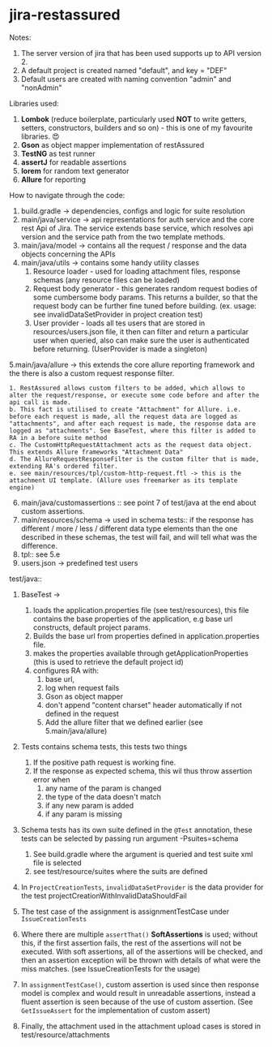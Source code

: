 # jira-restassured

Notes:
1. The server version of jira that has been used supports up to API version 2.
2. A default project is created named "default", and key = "DEF"
3. Default users are created with naming convention "admin" and "nonAdmin"

Libraries used:
1. **Lombok** (reduce boilerplate, particularly used **NOT** to write getters, setters, constructors, builders and so on) - this is one of my favourite libraries. :heart_eyes:
2. **Gson** as object mapper implementation of restAssured
3. **TestNG** as test runner
4. **assertJ** for readable assertions
5. **lorem** for random text generator
6. **Allure** for reporting

How to navigate through the code:
1. build.gradle -> dependencies, configs and logic for suite resolution
2. main/java/service -> api representations for auth service and the core rest Api of Jira. The service extends base service, which resolves api version and the service path from the two template methods.
3. main/java/model -> contains all the request / response and the data objects concerning the APIs
4. main/java/utils -> contains some handy utility classes
    1. Resource loader - used for loading attachment files, response schemas (any resource files can be loaded)
    2. Request body generator - this generates random request bodies of some cumbersome body params. This returns a builder, so that the request body can be further fine tuned before building. (ex. usage: see invalidDataSetProvider in project creation test)
    3. User provider - loads all tes users that are stored in resources/users.json file, it then can filter and return a particular user when queried, also can make sure the user is authenticated before returning. (UserProvider is made a singleton)
    
5.main/java/allure -> this extends the core allure reporting framework and the there is also a custom request response filter. 
    
    1. RestAssured allows custom filters to be added, which allows to alter the request/response, or execute some code before and after the api call is made.
    b. This fact is utilised to create "Attachment" for Allure. i.e. before each request is made, all the request data are logged as "attachments", and after each request is made, the response data are logged as "attachments". See BaseTest, where this filter is added to RA in a before suite method
    c. The CustomHttpRequestAttachment acts as the request data object. This extends Allure frameworks "Attachment Data"
    d. The AllureRequestResponseFilter is the custom filter that is made, extending RA's ordered filter.
    e. see main/resources/tpl/custom-http-request.ftl -> this is the attachment UI template. (Allure uses freemarker as its template engine)
    
6. main/java/customassertions :: see point 7 of test/java at the end about custom assertions.
7. main/resources/schema -> used in schema tests:: if the response has different / more / less / different data type elements than the one described in these schemas, the test will fail, and will tell what was the difference.
8. tpl:: see 5.e
9. users.json -> predefined test users

test/java::
1. BaseTest -> 
    1. loads the application.properties file (see test/resources), this file contains the base properties of the application, e.g base url constructs, default project params.
    2. Builds the base url from properties defined in application.properties file.
    3. makes the properties available through getApplicationProperties (this is used to retrieve the default project id)
    4. configures RA with:
       1. base url, 
       2. log when request fails
       3. Gson as object mapper
       4. don't append "content charset" header automatically if not defined in the request
       5. Add the allure filter that we defined earlier (see 5.main/java/allure)
       
2. Tests contains schema tests, this tests two things
    1. If the positive path request is working fine.
    2. If the response as expected schema, this wil thus throw assertion error when
        1. any name of the param is changed
        2. the type of the data doesn't match
        3. if any new param is added
        4. if any param is missing
        
3. Schema tests has its own suite defined in the `@Test` annotation, these tests can be selected by passing run argument -Psuites=schema
    1. See build.gradle where the argument is queried and test suite xml file is selected
    2. see test/resource/suites where the suits are defined
    
4. In `ProjectCreationTests`, `invalidDataSetProvider` is the data provider for the test projectCreationWithInvalidDataShouldFail
5. The test case of the assignment is assignmentTestCase under `IssueCreationTests`
6. Where there are multiple `assertThat()` **SoftAssertions** is used; without this, if the first assertion fails, the rest of the assertions will not be executed. With soft assertions, all of the assertions will be checked, and then an assertion exception will be thrown with details of what were the miss
matches. (see IssueCreationTests for the usage)
7. In `assignmentTestCase()`,  custom assertion is used since then response model is complex and would result in unreadable assertions, instead a fluent assertion is seen because of the use of custom assertion. (See `GetIssueAssert` for the implementation of custom assert)
8. Finally, the attachment used in the attachment upload cases is stored in test/resource/attachments



     